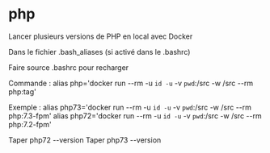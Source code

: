 # php
Lancer plusieurs versions de PHP en local avec Docker

Dans le fichier .bash_aliases (si activé dans le .bashrc)

Faire source .bashrc pour recharger

Commande :
alias php='docker run --rm -u `id -u` -v `pwd`:/src -w /src --rm php:tag'

Exemple : 
alias php73='docker run --rm -u `id -u` -v `pwd`:/src -w /src --rm php:7.3-fpm'
alias php72='docker run --rm -u `id -u` -v `pwd`:/src -w /src --rm php:7.2-fpm'

Taper php72 --version
Taper php73 --version
